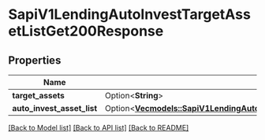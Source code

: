# SapiV1LendingAutoInvestTargetAssetListGet200Response

## Properties

Name | Type | Description | Notes
------------ | ------------- | ------------- | -------------
**target_assets** | Option<**String**> |  | [optional]
**auto_invest_asset_list** | Option<[**Vec<models::SapiV1LendingAutoInvestTargetAssetListGet200ResponseAutoInvestAssetListInner>**](_sapi_v1_lending_auto_invest_target_asset_list_get_200_response_autoInvestAssetList_inner.md)> |  | [optional]

[[Back to Model list]](../README.md#documentation-for-models) [[Back to API list]](../README.md#documentation-for-api-endpoints) [[Back to README]](../README.md)


